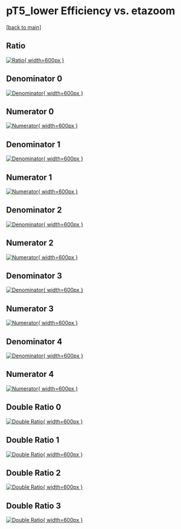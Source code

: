 # pT5_lower Efficiency vs. etazoom

[[back to main](./)]



## Ratio

[![Ratio](../mtv/var/pT5_lower_xtr_11_0_eff_etazoom.png){ width=600px }](../mtv/var/pT5_lower_xtr_11_0_eff_etazoom.pdf)

## Denominator 0

[![Denominator](../mtv/den/pT5_lower_xtr_11_0_eff_etazoom_den0.png){ width=600px }](../mtv/den/pT5_lower_xtr_11_0_eff_etazoom_den0.pdf)

## Numerator 0

[![Numerator](../mtv/num/pT5_lower_xtr_11_0_eff_etazoom_num0.png){ width=600px }](../mtv/num/pT5_lower_xtr_11_0_eff_etazoom_num0.pdf)

## Denominator 1

[![Denominator](../mtv/den/pT5_lower_xtr_11_0_eff_etazoom_den1.png){ width=600px }](../mtv/den/pT5_lower_xtr_11_0_eff_etazoom_den1.pdf)

## Numerator 1

[![Numerator](../mtv/num/pT5_lower_xtr_11_0_eff_etazoom_num1.png){ width=600px }](../mtv/num/pT5_lower_xtr_11_0_eff_etazoom_num1.pdf)

## Denominator 2

[![Denominator](../mtv/den/pT5_lower_xtr_11_0_eff_etazoom_den2.png){ width=600px }](../mtv/den/pT5_lower_xtr_11_0_eff_etazoom_den2.pdf)

## Numerator 2

[![Numerator](../mtv/num/pT5_lower_xtr_11_0_eff_etazoom_num2.png){ width=600px }](../mtv/num/pT5_lower_xtr_11_0_eff_etazoom_num2.pdf)

## Denominator 3

[![Denominator](../mtv/den/pT5_lower_xtr_11_0_eff_etazoom_den3.png){ width=600px }](../mtv/den/pT5_lower_xtr_11_0_eff_etazoom_den3.pdf)

## Numerator 3

[![Numerator](../mtv/num/pT5_lower_xtr_11_0_eff_etazoom_num3.png){ width=600px }](../mtv/num/pT5_lower_xtr_11_0_eff_etazoom_num3.pdf)

## Denominator 4

[![Denominator](../mtv/den/pT5_lower_xtr_11_0_eff_etazoom_den4.png){ width=600px }](../mtv/den/pT5_lower_xtr_11_0_eff_etazoom_den4.pdf)

## Numerator 4

[![Numerator](../mtv/num/pT5_lower_xtr_11_0_eff_etazoom_num4.png){ width=600px }](../mtv/num/pT5_lower_xtr_11_0_eff_etazoom_num4.pdf)

## Double Ratio 0

[![Double Ratio](../mtv/ratio/pT5_lower_xtr_11_0_eff_etazoom_ratio0.png){ width=600px }](../mtv/ratio/pT5_lower_xtr_11_0_eff_etazoom_ratio0.pdf)

## Double Ratio 1

[![Double Ratio](../mtv/ratio/pT5_lower_xtr_11_0_eff_etazoom_ratio1.png){ width=600px }](../mtv/ratio/pT5_lower_xtr_11_0_eff_etazoom_ratio1.pdf)

## Double Ratio 2

[![Double Ratio](../mtv/ratio/pT5_lower_xtr_11_0_eff_etazoom_ratio2.png){ width=600px }](../mtv/ratio/pT5_lower_xtr_11_0_eff_etazoom_ratio2.pdf)

## Double Ratio 3

[![Double Ratio](../mtv/ratio/pT5_lower_xtr_11_0_eff_etazoom_ratio3.png){ width=600px }](../mtv/ratio/pT5_lower_xtr_11_0_eff_etazoom_ratio3.pdf)

